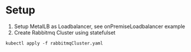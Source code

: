 # Setup
1. Setup MetalLB as Loadbalancer, see onPremiseLoadbalancer example
2. Create Rabbitmq Cluster using statefulset
```
kubectl apply -f rabbitmqCluster.yaml
```
